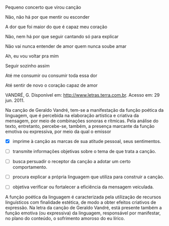 

Pequeno concerto que virou canção

Não, não há por que mentir ou esconder

A dor que foi maior do que é capaz meu coração

Não, nem há por que seguir cantando só para explicar

Não vai nunca entender de amor quem nunca soube amar

Ah, eu vou voltar pra mim

Seguir sozinho assim

Até me consumir ou consumir toda essa dor

Até sentir de novo o coração capaz de amor

VANDRÉ, G. Disponível em: http://www.letras.terra.com.br. Acesso em: 29 jun. 2011.

Na canção de Geraldo Vandré, tem-se a manifestação da função poética da linguagem, que é percebida na elaboração artística e criativa da mensagem, por meio de combinações sonoras e rítmicas. Pela análise do texto, entretanto, percebe-se, também, a presença marcante da função emotiva ou expressiva, por meio da qual o emissor



- [x] imprime à canção as marcas de sua atitude pessoal, seus sentimentos.
- [ ] transmite informações objetivas sobre o tema de que trata a canção.
- [ ] busca persuadir o receptor da canção a adotar um certo comportamento.
- [ ] procura explicar a própria linguagem que utiliza para construir a canção.
- [ ] objetiva verificar ou fortalecer a eficiência da mensagem veiculada.


A função poética da linguagem é caracterizada pela utilização de recursos linguísticos com finalidade estética, de modo a obter efeitos criativos de expressão. Na letra da canção de Geraldo Vandré, está presente também a função emotiva (ou expressiva) da linguagem, responsável por manifestar, no plano do conteúdo, o sofrimento amoroso do eu lírico.

        
